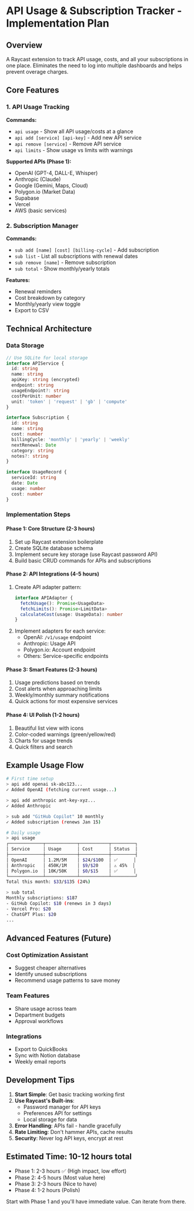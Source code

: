 # API Usage & Subscription Tracker - Implementation Plan

## Overview
A Raycast extension to track API usage, costs, and all your subscriptions in one place. Eliminates the need to log into multiple dashboards and helps prevent overage charges.

## Core Features

### 1. API Usage Tracking
**Commands:**
- `api usage` - Show all API usage/costs at a glance
- `api add [service] [api-key]` - Add new API service
- `api remove [service]` - Remove API service
- `api limits` - Show usage vs limits with warnings

**Supported APIs (Phase 1):**
- OpenAI (GPT-4, DALL-E, Whisper)
- Anthropic (Claude)
- Google (Gemini, Maps, Cloud)
- Polygon.io (Market Data)
- Supabase
- Vercel
- AWS (basic services)

### 2. Subscription Manager
**Commands:**
- `sub add [name] [cost] [billing-cycle]` - Add subscription
- `sub list` - List all subscriptions with renewal dates
- `sub remove [name]` - Remove subscription
- `sub total` - Show monthly/yearly totals

**Features:**
- Renewal reminders
- Cost breakdown by category
- Monthly/yearly view toggle
- Export to CSV

## Technical Architecture

### Data Storage
```typescript
// Use SQLite for local storage
interface APIService {
  id: string
  name: string
  apiKey: string (encrypted)
  endpoint: string
  usageEndpoint?: string
  costPerUnit: number
  unit: 'token' | 'request' | 'gb' | 'compute'
}

interface Subscription {
  id: string
  name: string
  cost: number
  billingCycle: 'monthly' | 'yearly' | 'weekly'
  nextRenewal: Date
  category: string
  notes?: string
}

interface UsageRecord {
  serviceId: string
  date: Date
  usage: number
  cost: number
}
```

### Implementation Steps

#### Phase 1: Core Structure (2-3 hours)
1. Set up Raycast extension boilerplate
2. Create SQLite database schema
3. Implement secure key storage (use Raycast password API)
4. Build basic CRUD commands for APIs and subscriptions

#### Phase 2: API Integrations (4-5 hours)
1. Create API adapter pattern:
   ```typescript
   interface APIAdapter {
     fetchUsage(): Promise<UsageData>
     fetchLimits(): Promise<LimitData>
     calculateCost(usage: UsageData): number
   }
   ```
2. Implement adapters for each service:
   - OpenAI: `/v1/usage` endpoint
   - Anthropic: Usage API
   - Polygon.io: Account endpoint
   - Others: Service-specific endpoints

#### Phase 3: Smart Features (2-3 hours)
1. Usage predictions based on trends
2. Cost alerts when approaching limits
3. Weekly/monthly summary notifications
4. Quick actions for most expensive services

#### Phase 4: UI Polish (1-2 hours)
1. Beautiful list view with icons
2. Color-coded warnings (green/yellow/red)
3. Charts for usage trends
4. Quick filters and search

## Example Usage Flow

```bash
# First time setup
> api add openai sk-abc123...
✓ Added OpenAI (fetching current usage...)

> api add anthropic ant-key-xyz...
✓ Added Anthropic

> sub add "GitHub Copilot" 10 monthly
✓ Added subscription (renews Jan 15)

# Daily usage
> api usage
┌─────────────┬────────────┬───────────┬─────────┐
│ Service     │ Usage      │ Cost      │ Status  │
├─────────────┼────────────┼───────────┼─────────┤
│ OpenAI      │ 1.2M/5M    │ $24/$100  │ ✅      │
│ Anthropic   │ 450K/1M    │ $9/$20    │ ⚠️ 45%  │
│ Polygon.io  │ 10K/50K    │ $0/$15    │ ✅      │
└─────────────┴────────────┴───────────┴─────────┘
Total this month: $33/$135 (24%)

> sub total
Monthly subscriptions: $187
- GitHub Copilot: $10 (renews in 3 days)
- Vercel Pro: $20
- ChatGPT Plus: $20
...
```

## Advanced Features (Future)

### Cost Optimization Assistant
- Suggest cheaper alternatives
- Identify unused subscriptions
- Recommend usage patterns to save money

### Team Features
- Share usage across team
- Department budgets
- Approval workflows

### Integrations
- Export to QuickBooks
- Sync with Notion database
- Weekly email reports

## Development Tips

1. **Start Simple**: Get basic tracking working first
2. **Use Raycast's Built-ins**: 
   - Password manager for API keys
   - Preferences API for settings
   - Local storage for data
3. **Error Handling**: APIs fail - handle gracefully
4. **Rate Limiting**: Don't hammer APIs, cache results
5. **Security**: Never log API keys, encrypt at rest

## Estimated Time: 10-12 hours total
- Phase 1: 2-3 hours ✅ (High impact, low effort)
- Phase 2: 4-5 hours (Most value here)
- Phase 3: 2-3 hours (Nice to have)
- Phase 4: 1-2 hours (Polish)

Start with Phase 1 and you'll have immediate value. Can iterate from there.